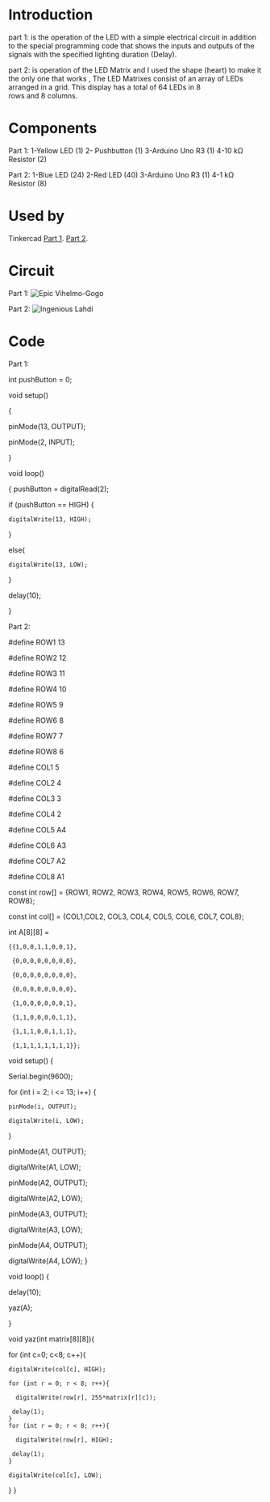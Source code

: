 # Introduction
part 1: is the operation of the LED with a simple electrical circuit in addition to the special programming code that shows the inputs and outputs of the signals with the specified lighting duration (Delay).


part 2: is operation of the LED Matrix and I used the shape (heart) to make it the only one that works , The LED Matrixes consist of an array of LEDs arranged in a grid. This display has a total of 64 LEDs in 8 rows and 8 columns.
# Components 
Part 1:
1-Yellow LED (1) 
2- Pushbutton (1)
3-Arduino Uno R3 (1)
4-10 kΩ Resistor (2)


Part 2:
1-Blue LED (24) 
2-Red LED (40)
3-Arduino Uno R3 (1)
4-1 kΩ Resistor (8)
# Used by
Tinkercad
[Part 1](https://www.tinkercad.com/things/bbXa8CN0cHX-epic-vihelmo-gogo/editel?sharecode=uCfsqxi3PktO4ExZ-mISIMvmH9Arxq3SakBNoTY8X6o).
[Part 2](https://www.tinkercad.com/things/6GDPoiwM7Gm-ingenious-lahdi/editel?sharecode=OAuCt8KuGlfElA_yeD1KdNkfK1UUpg0sh-GMlOYlL2Q).
# Circuit
Part 1:
![Epic Vihelmo-Gogo](https://github.com/joudalhef/SM23-EPD01/assets/139080884/31d89c9d-b524-415e-b914-dbf113fe3f93)


Part 2:
![Ingenious Lahdi](https://github.com/joudalhef/SM23-EPD01/assets/139080884/60e6bbf5-a20b-4601-a0e5-28442e1dfdda)
# Code

Part 1:

int pushButton = 0;

void setup() 

{
  
  pinMode(13, OUTPUT);
  
  pinMode(2, INPUT);

}

void loop() 

{
 pushButton = digitalRead(2);
  
  if (pushButton == HIGH) {
    
    digitalWrite(13, HIGH);
  }
 
  else{
    
    digitalWrite(13, LOW);
  }
  
  delay(10);

}







Part 2:

#define ROW1 13

#define ROW2 12

#define ROW3 11

#define ROW4 10

#define ROW5 9

#define ROW6 8

#define ROW7 7

#define ROW8 6


#define COL1 5

#define COL2 4

#define COL3 3

#define COL4 2

#define COL5 A4

#define COL6 A3

#define COL7 A2

#define COL8 A1

const int row[] = {ROW1, ROW2, ROW3, ROW4, ROW5, ROW6, ROW7, ROW8};


const int col[] = {COL1,COL2, COL3, COL4, COL5, COL6, COL7, COL8};



int A[8][8] = 
       
	{{1,0,0,1,1,0,0,1},
		      
	 {0,0,0,0,0,0,0,0},
		      
	 {0,0,0,0,0,0,0,0},
		      
	 {0,0,0,0,0,0,0,0},
		      
	 {1,0,0,0,0,0,0,1},
		      
	 {1,1,0,0,0,0,1,1},
		      
	 {1,1,1,0,0,1,1,1},
		     
	 {1,1,1,1,1,1,1,1}};

void setup() {
  
  Serial.begin(9600);
  
  for (int i = 2; i <= 13; i++) {
    
    pinMode(i, OUTPUT);
    
    digitalWrite(i, LOW);

  }
  
  pinMode(A1, OUTPUT);
  
  digitalWrite(A1, LOW);
  
  pinMode(A2, OUTPUT);
  
  digitalWrite(A2, LOW);
 
  pinMode(A3, OUTPUT);
 
  digitalWrite(A3, LOW);
  
  pinMode(A4, OUTPUT);
  
  digitalWrite(A4, LOW);
}

void loop() {

  delay(10);
  
  yaz(A);

}


void  yaz(int matrix[8][8]){
  
  for (int c=0; c<8; c++){

   
    digitalWrite(col[c], HIGH);
    
    for (int r = 0; r < 8; r++){
      
      digitalWrite(row[r], 255*matrix[r][c]);
    
     delay(1);
    }
    for (int r = 0; r < 8; r++){
      
      digitalWrite(row[r], HIGH);
     
     delay(1);
    }
  
    digitalWrite(col[c], LOW);
  }
}
